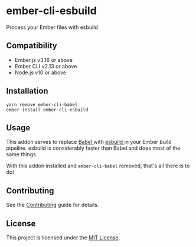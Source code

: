 # ember-cli-esbuild

Process your Ember files with esbuild

## Compatibility

- Ember.js v3.16 or above
- Ember CLI v2.13 or above
- Node.js v10 or above

## Installation

```
yarn remove ember-cli-babel
ember install ember-cli-esbuild
```

## Usage

This addon serves to replace [ Babel ](https://babeljs.io) with [ esbuild ](https://esbuild.github.io) in your Ember build pipeline. esbuild is considerably faster than Babel and does most of the same things.

With this addon installed and `ember-cli-babel` removed, that's all there is to do!

## Contributing

See the [Contributing](CONTRIBUTING.md) guide for details.

## License

This project is licensed under the [MIT License](LICENSE.md).
